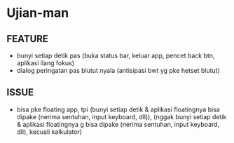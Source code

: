 # Ujian-man

## FEATURE
- bunyi setiap detik pas (buka status bar, keluar app, pencet back btn, aplikasi ilang fokus)
- dialog peringatan pas blutut nyala (antisipasi bwt yg pke hetset blutut)

## ISSUE
- bisa pke floating app, tpi (bunyi setiap detik & aplikasi floatingnya bisa dipake (nerima sentuhan, input keyboard, dll)),
(nggak bunyi setiap detik & aplikasi floatingnya g bisa dipake (nerima sentuhan, input keyboard, dll), kecuali kalkulator)
